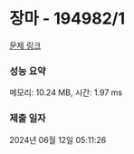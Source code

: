 # 장마 - 194982/1 

[문제 링크](https://level.goorm.io/exam/194982/%EC%9E%A5%EB%A7%88/quiz/1) 

### 성능 요약

메모리: 10.24 MB, 시간: 1.97 ms

### 제출 일자

2024년 06월 12일 05:11:26

